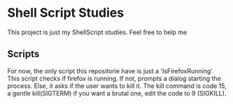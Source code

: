 # Shell Script Studies

This project is just my  ShellScript studies. Feel free to help me 

## Scripts

For now, the only script this repositorie have is just a 'IsFirefoxRunning'. This script checks if firefox is running. If not, prompts a dialog starting the process. Else,
it asks if the user wants to kill it. The kill command is code 15, a gentle kill(SIGTERM) if you want a brutal one, edit the code to 9 (SIGKILL).  

